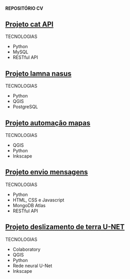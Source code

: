 <h4>REPOSITÓRIO CV</h4>

## [Projeto cat API](https://github.com/BSFernando/Portfolio/tree/main/projeto_api_cat) 
TECNOLOGIAS
* Python
* MySQL
* RESTful API

## [Projeto lamna nasus](https://github.com/BSFernando/Portfolio/tree/main/projeto_lamna_nasus)
TECNOLOGIAS
* Python
* QGIS
* PostgreSQL

## [Projeto automação mapas](https://github.com/BSFernando/Portfolio/tree/main/projeto_mapa)
TECNOLOGIAS
* QGIS 
* Python
* Inkscape

## [Projeto envio mensagens](https://github.com/BSFernando/Portfolio/tree/main/projeto_msgs)
TECNOLOGIAS
* Python
* HTML, CSS e Javascript
* MongoDB Atlas
* RESTful API

## [Projeto deslizamento de terra U-NET](https://github.com/BSFernando/Portfolio/tree/main/projeto_satelite)
TECNOLOGIAS
* Colaboratory
* QGIS 
* Python
* Rede neural U-Net
* Inkscape
